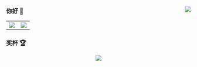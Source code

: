 ### 你好 👋<a href="https://github.com/HdShare/"><img align="right" src="https://komarev.com/ghpvc/?username=HdShare&label=Views"></a>

<table align="center">
    <tr>
        <td align="center">
          <picture>
            <img src="https://github-readme-stats.vercel.app/api?hide_border=true&locale=cn&username=hdshare&show_icons=true&include_all_commits=true">
          </picture>
        </td>
        <td align="center">
          <picture>
            <img src="https://github-readme-stats.vercel.app/api/top-langs/?hide_border=true&locale=cn&username=hdshare&layout=compact&langs_count=12">
          </picture>
        </td>
    </tr>
</table>

### 奖杯 🏆
<div align="center">
  <img src="https://github-profile-trophy.vercel.app/?username=hdshare&theme=light&row=1&column=7&margin-w=15"/>
</div>
